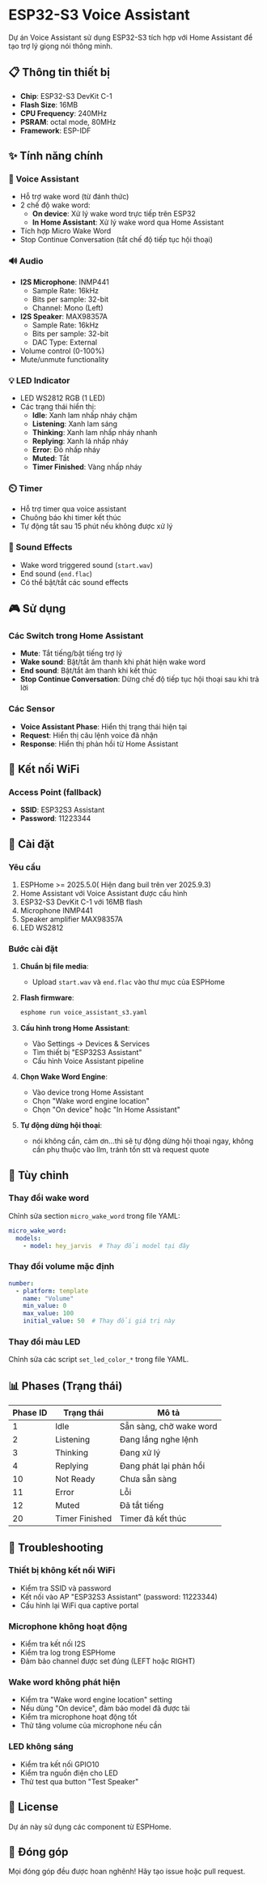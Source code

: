 ﻿# ESP32-S3 Voice Assistant

Dự án Voice Assistant sử dụng ESP32-S3 tích hợp với Home Assistant để tạo trợ lý giọng nói thông minh.

## 📋 Thông tin thiết bị

- **Chip**: ESP32-S3 DevKit C-1
- **Flash Size**: 16MB
- **CPU Frequency**: 240MHz
- **PSRAM**: octal mode, 80MHz
- **Framework**: ESP-IDF

## ✨ Tính năng chính

### 🎤 Voice Assistant
- Hỗ trợ wake word (từ đánh thức)
- 2 chế độ wake word:
  - **On device**: Xử lý wake word trực tiếp trên ESP32
  - **In Home Assistant**: Xử lý wake word qua Home Assistant
- Tích hợp Micro Wake Word
- Stop Continue Conversation (tắt chế độ tiếp tục hội thoại)

### 🔊 Audio
- **I2S Microphone**: INMP441
  - Sample Rate: 16kHz
  - Bits per sample: 32-bit
  - Channel: Mono (Left)
- **I2S Speaker**: MAX98357A
  - Sample Rate: 16kHz
  - Bits per sample: 32-bit
  - DAC Type: External
- Volume control (0-100%)
- Mute/unmute functionality

### 💡 LED Indicator
- LED WS2812 RGB (1 LED)
- Các trạng thái hiển thị:
  - **Idle**: Xanh lam nhấp nháy chậm
  - **Listening**: Xanh lam sáng
  - **Thinking**: Xanh lam nhấp nháy nhanh
  - **Replying**: Xanh lá nhấp nháy
  - **Error**: Đỏ nhấp nháy
  - **Muted**: Tắt
  - **Timer Finished**: Vàng nhấp nháy

### ⏲️ Timer
- Hỗ trợ timer qua voice assistant
- Chuông báo khi timer kết thúc
- Tự động tắt sau 15 phút nếu không được xử lý

### 🎵 Sound Effects
- Wake word triggered sound (`start.wav`)
- End sound (`end.flac`)
- Có thể bật/tắt các sound effects

## 🎮 Sử dụng

### Các Switch trong Home Assistant
- **Mute**: Tắt tiếng/bật tiếng trợ lý
- **Wake sound**: Bật/tắt âm thanh khi phát hiện wake word
- **End sound**: Bật/tắt âm thanh khi kết thúc
- **Stop Continue Conversation**: Dừng chế độ tiếp tục hội thoại sau khi trả lời

### Các Sensor
- **Voice Assistant Phase**: Hiển thị trạng thái hiện tại
- **Request**: Hiển thị câu lệnh voice đã nhận
- **Response**: Hiển thị phản hồi từ Home Assistant

## 📡 Kết nối WiFi

### Access Point (fallback)
- **SSID**: ESP32S3 Assistant
- **Password**: 11223344

## 🚀 Cài đặt

### Yêu cầu
1. ESPHome >= 2025.5.0( Hiện đang buil trên ver 2025.9.3)
2. Home Assistant với Voice Assistant được cấu hình
3. ESP32-S3 DevKit C-1 với 16MB flash
4. Microphone INMP441
5. Speaker amplifier MAX98357A
6. LED WS2812

### Bước cài đặt

1. **Chuẩn bị file media**:
   - Upload `start.wav` và `end.flac` vào thư mục của ESPHome

2. **Flash firmware**:
   ```bash
   esphome run voice_assistant_s3.yaml
   ```

3. **Cấu hình trong Home Assistant**:
   - Vào Settings → Devices & Services
   - Tìm thiết bị "ESP32S3 Assistant"
   - Cấu hình Voice Assistant pipeline

4. **Chọn Wake Word Engine**:
   - Vào device trong Home Assistant
   - Chọn "Wake word engine location"
   - Chọn "On device" hoặc "In Home Assistant"

5. **Tự động dừng hội thoại**:
   - nói không cần, cảm ơn...thì sẽ tự động dừng hội thoại ngay, không cần phụ thuộc vào llm, tránh tốn stt và request quote
 
## 🔧 Tùy chỉnh

### Thay đổi wake word
Chỉnh sửa section `micro_wake_word` trong file YAML:
```yaml
micro_wake_word:
  models:
    - model: hey_jarvis  # Thay đổi model tại đây
```

### Thay đổi volume mặc định
```yaml
number:
  - platform: template
    name: "Volume"
    min_value: 0
    max_value: 100
    initial_value: 50  # Thay đổi giá trị này
```

### Thay đổi màu LED
Chỉnh sửa các script `set_led_color_*` trong file YAML.

## 📊 Phases (Trạng thái)

| Phase ID | Trạng thái | Mô tả |
|----------|-----------|-------|
| 1 | Idle | Sẵn sàng, chờ wake word |
| 2 | Listening | Đang lắng nghe lệnh |
| 3 | Thinking | Đang xử lý |
| 4 | Replying | Đang phát lại phản hồi |
| 10 | Not Ready | Chưa sẵn sàng |
| 11 | Error | Lỗi |
| 12 | Muted | Đã tắt tiếng |
| 20 | Timer Finished | Timer đã kết thúc |

## 🐛 Troubleshooting

### Thiết bị không kết nối WiFi
- Kiểm tra SSID và password
- Kết nối vào AP "ESP32S3 Assistant" (password: 11223344)
- Cấu hình lại WiFi qua captive portal

### Microphone không hoạt động
- Kiểm tra kết nối I2S
- Kiểm tra log trong ESPHome
- Đảm bảo channel được set đúng (LEFT hoặc RIGHT)

### Wake word không phát hiện
- Kiểm tra "Wake word engine location" setting
- Nếu dùng "On device", đảm bảo model đã được tải
- Kiểm tra microphone hoạt động tốt
- Thử tăng volume của microphone nếu cần

### LED không sáng
- Kiểm tra kết nối GPIO10
- Kiểm tra nguồn điện cho LED
- Thử test qua button "Test Speaker"

## 📝 License

Dự án này sử dụng các component từ ESPHome.

## 🤝 Đóng góp

Mọi đóng góp đều được hoan nghênh! Hãy tạo issue hoặc pull request.
